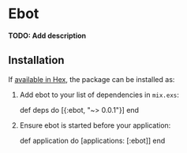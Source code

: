 # Ebot

**TODO: Add description**

## Installation

If [available in Hex](https://hex.pm/docs/publish), the package can be installed as:

  1. Add ebot to your list of dependencies in `mix.exs`:

        def deps do
          [{:ebot, "~> 0.0.1"}]
        end

  2. Ensure ebot is started before your application:

        def application do
          [applications: [:ebot]]
        end
